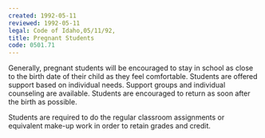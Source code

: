 ```yaml
---
created: 1992-05-11
reviewed: 1992-05-11
legal: Code of Idaho,05/11/92,
title: Pregnant Students
code: 0501.71
---
```



Generally, pregnant students will be encouraged to stay in school as close to the birth date of their child as they feel comfortable. Students are offered support based on individual needs. Support groups and individual counseling are available. Students are encouraged to return as soon after the birth as possible.

Students are required to do the regular classroom assignments or equivalent make-up work in order to retain grades and credit.
